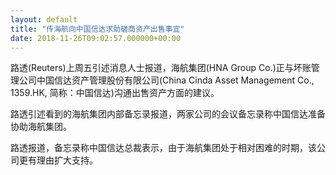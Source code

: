 ```yaml
---
layout: default
title: "传海航向中国信达求助磋商资产出售事宜"
date: 2018-11-26T09:02:57.000000+00:00
---
```


路透(Reuters)上周五引述消息人士报道，海航集团(HNA Group Co.)正与坏账管理公司中国信达资产管理股份有限公司(China Cinda Asset Management Co., 1359.HK, 简称：中国信达)沟通出售资产方面的建议。

路透引述看到的海航集团内部备忘录报道，两家公司的会议备忘录称中国信达准备协助海航集团。

路透报道，备忘录称中国信达总裁表示，由于海航集团处于相对困难的时期，该公司更有理由扩大支持。

